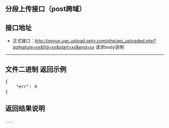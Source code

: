 分段上传接口（post跨域）
----------

接口地址
----------
  * 正式接口：http://ppyun.ugc.upload.pptv.com/php/api_uploaded.php?ppfeature=xx&fid=xx&start=xx&end=xx
请求body说明
----------
文件二进制
返回示例
----------
<pre>
{
    "err": 0
}
</pre>

返回结果说明
----------
<pre>
...
</pre>